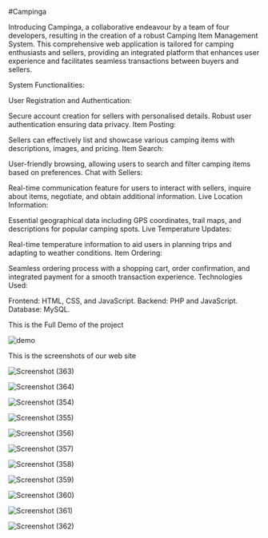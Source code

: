 #Campinga

Introducing Campinga, a collaborative endeavour by a team of four developers, resulting in the creation of a robust Camping Item Management System. This comprehensive web application is tailored for camping enthusiasts and sellers, providing an integrated platform that enhances user experience and facilitates seamless transactions between buyers and sellers.

System Functionalities:

User Registration and Authentication:

Secure account creation for sellers with personalised details.
Robust user authentication ensuring data privacy.
Item Posting:

Sellers can effectively list and showcase various camping items with descriptions, images, and pricing.
Item Search:

User-friendly browsing, allowing users to search and filter camping items based on preferences.
Chat with Sellers:

Real-time communication feature for users to interact with sellers, inquire about items, negotiate, and obtain additional information.
Live Location Information:

Essential geographical data including GPS coordinates, trail maps, and descriptions for popular camping spots.
Live Temperature Updates:

Real-time temperature information to aid users in planning trips and adapting to weather conditions.
Item Ordering:

Seamless ordering process with a shopping cart, order confirmation, and integrated payment for a smooth transaction experience.
Technologies Used:

Frontend: HTML, CSS, and JavaScript.
Backend: PHP and JavaScript.
Database: MySQL.

This is the Full Demo of the project

![demo](https://github.com/kusha2000/Campinga/assets/127003267/c5364afd-3f02-4f15-8618-d1b28668d515)


This is the screenshots of our web site

![Screenshot (363)](https://github.com/kusha2000/Campinga/assets/127003267/331ef442-6f02-4595-aac9-4aed45308031)

![Screenshot (364)](https://github.com/kusha2000/Campinga/assets/127003267/15180166-03a1-428b-b654-0c5a54e28ab3)

![Screenshot (354)](https://github.com/kusha2000/Campinga/assets/127003267/ebf9c86f-e0e6-49de-9d02-90fd850f5ee1)

![Screenshot (355)](https://github.com/kusha2000/Campinga/assets/127003267/5c9b5d49-d52f-4607-95c0-51c9a44f566b)

![Screenshot (356)](https://github.com/kusha2000/Campinga/assets/127003267/232ef3e9-de03-44d9-a739-85f0918729f0)

![Screenshot (357)](https://github.com/kusha2000/Campinga/assets/127003267/0f5cc099-72d5-4ba2-85bc-ed3f9587416c)

![Screenshot (358)](https://github.com/kusha2000/Campinga/assets/127003267/3e5f48e7-9b24-4e69-9db8-ada7987af125)

![Screenshot (359)](https://github.com/kusha2000/Campinga/assets/127003267/a6b48a65-aad7-4456-bde6-e4eb8780ea20)

![Screenshot (360)](https://github.com/kusha2000/Campinga/assets/127003267/714b54bf-cca1-4f37-9cce-df229ea8d82a)

![Screenshot (361)](https://github.com/kusha2000/Campinga/assets/127003267/12d4779c-1e16-45b7-8c19-c4dfd057ff63)

![Screenshot (362)](https://github.com/kusha2000/Campinga/assets/127003267/7b231976-3595-4609-a683-e214b38c4e32)

